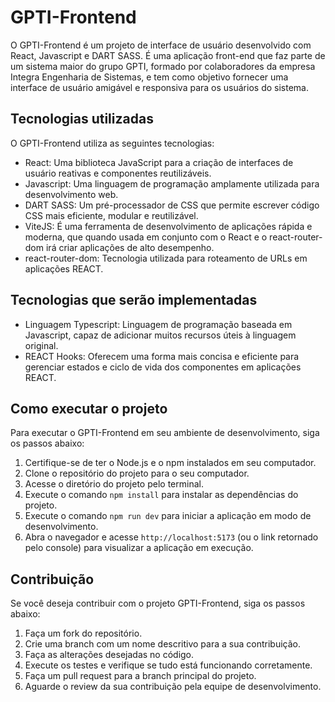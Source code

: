 # GPTI-Frontend

O GPTI-Frontend é um projeto de interface de usuário desenvolvido com React, Javascript e DART SASS. É uma aplicação front-end que faz parte de um sistema maior do grupo GPTI, formado por colaboradores da empresa Integra Engenharia de Sistemas, e tem como objetivo fornecer uma interface de usuário amigável e responsiva para os usuários do sistema.

## Tecnologias utilizadas

O GPTI-Frontend utiliza as seguintes tecnologias:

- React: Uma biblioteca JavaScript para a criação de interfaces de usuário reativas e componentes reutilizáveis.
- Javascript: Uma linguagem de programação amplamente utilizada para desenvolvimento web.
- DART SASS: Um pré-processador de CSS que permite escrever código CSS mais eficiente, modular e reutilizável.
- ViteJS: É uma ferramenta de desenvolvimento de aplicações rápida e moderna, que quando usada em conjunto com o React e o react-router-dom irá criar aplicações de alto desempenho.
- react-router-dom: Tecnologia utilizada para roteamento de URLs em aplicações REACT.

## Tecnologias que serão implementadas

- Linguagem Typescript: Linguagem de programação baseada em Javascript, capaz de adicionar muitos recursos úteis à linguagem original.
- REACT Hooks: Oferecem uma forma mais concisa e eficiente para gerenciar estados e ciclo de vida dos componentes em aplicações REACT.

## Como executar o projeto

Para executar o GPTI-Frontend em seu ambiente de desenvolvimento, siga os passos abaixo:

1. Certifique-se de ter o Node.js e o npm instalados em seu computador.
2. Clone o repositório do projeto para o seu computador.
3. Acesse o diretório do projeto pelo terminal.
4. Execute o comando `npm install` para instalar as dependências do projeto.
5. Execute o comando `npm run dev` para iniciar a aplicação em modo de desenvolvimento.
6. Abra o navegador e acesse `http://localhost:5173` (ou o link retornado pelo console) para visualizar a aplicação em execução.

## Contribuição

Se você deseja contribuir com o projeto GPTI-Frontend, siga os passos abaixo:

1. Faça um fork do repositório.
2. Crie uma branch com um nome descritivo para a sua contribuição.
3. Faça as alterações desejadas no código.
4. Execute os testes e verifique se tudo está funcionando corretamente.
5. Faça um pull request para a branch principal do projeto.
6. Aguarde o review da sua contribuição pela equipe de desenvolvimento.